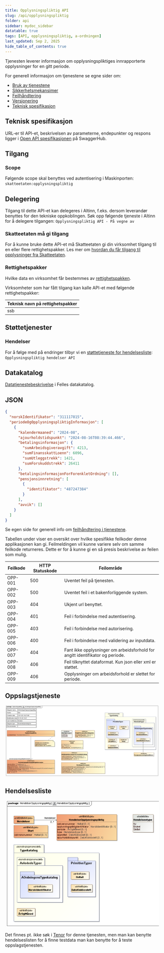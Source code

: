 ```yaml
---
title: Opplysningspliktig API
slug: /api/opplysningspliktig
folder: api
sidebar: mydoc_sidebar
datatable: true
tags: [API, opplysningspliktig, a-ordningen]
last_updated: Sep 2, 2025
hide_table_of_contents: true
---
```


<Summary>Tjenesten leverer informasjon om opplysningspliktiges innrapporterte opplysninger for en gitt periode.</Summary>

<Tabs underline={true}>
<TabItem headerText="Om tjenesten" itemKey="itemKey-1" default>

For generell informasjon om tjenestene se egne sider om:

- [Bruk av tjenestene](../om/bruk.md)
- [Sikkerhetsmekansimer](../om/sikkerhet.md)
- [Feilhåndtering](../om/feil.md)
- [Versjonering](../om/versjoner.md)
- [Teknisk spesifikasjon](../om/tekniskspesifikasjon.md)

## Teknisk spesifikasjon

URL-er til API-et, beskrivelsen av parameterne, endepunkter og respons ligger
i [Open API spesifikasjonen](https://app.swaggerhub.com/apis/skatteetaten/opplysningspliktig-api/) på
SwaggerHub.

## Tilgang

### Scope
Følgende scope skal benyttes ved autentisering i Maskinporten: `skatteetaten:opplysningspliktig`

## Delegering
Tilgang til dette API-et kan delegeres i Altinn, f.eks. dersom leverandør benyttes for den tekniske oppkoblingen. Søk
opp følgende tjeneste i Altinn for å delegere tilgangen: `Opplysningspliktig API - På vegne av`

### Skatteetaten må gi tilgang
For å kunne bruke dette API-et må Skatteetaten gi din virksomhet tilgang til en eller flere rettighetspakker. Les mer om [hvordan du får tilgang til opplysninger fra Skatteetaten](https://www.skatteetaten.no/deling/).

### Rettighetspakker
Hvilke data en virksomhet får bestemmes av [rettighetspakken](../om/rettighetspakker.md).

Virksomheter som har fått tilgang kan kalle API-et med følgende rettighetspakker:

| Teknisk navn på rettighetspakker |
| ----------------------- |
| ssb                     |

## Støttetjenester

### Hendelser

For å følge med på endringer tilbyr vi en [støttetjeneste for hendelsesliste](./hendelser.md): `Opplysningspliktig hendelser API`

## Datakatalog

[Datatjenestebeskrivelse](https://data.norge.no/data-services/c21f0fc1-5c48-382a-b957-0cf31556711d) i Felles datakatalog.

</TabItem>
<TabItem headerText="Eksempler" itemKey="itemKey-2">

## JSON

```json
{
  "norskIdentifikator": "311117815",
  "periodeOgOpplysningspliktigInformasjon": [
    {
      "kalendermaaned": "2024-08",
      "ajourholdstidspunkt": "2024-08-16T08:39:44.466",
      "betalingsinformasjon": {
        "sumArbeidsgiveravgift": 4213,
        "sumFinansskattLoenn": 6096,
        "sumUtleggstrekk": 1421,
        "sumForskuddstrekk": 26411
      },
      "betalingsinformasjonForForenkletOrdning": [],
      "pensjonsinnretning": [
        {
          "identifikator": "487247384"
        }
      ],
      "avvik": []
    }
  ]
}
```

</TabItem>
<TabItem headerText="Feilkoder" itemKey="itemKey-3">

Se egen side for generell info om [feilhåndtering i tjenestene](../om/feil.md).

Tabellen under viser en oversikt over hvilke spesifikke feilkoder denne applikasjonen kan gi. Feilmeldingen vil kunne
variere selv om samme feilkode returneres. Dette er for å kunne gi en så presis beskrivelse av feilen som mulig.

| Feilkode | HTTP Statuskode | Feilområde                                                                    |
| -------- | --------------- | ----------------------------------------------------------------------------- |
| OPP-001  | 500             | Uventet feil på tjenesten.                                                    |
| OPP-002  | 500             | Uventet feil i et bakenforliggende system.                                    |
| OPP-003  | 404             | Ukjent url benyttet.                                                          |
| OPP-004  | 401             | Feil i forbindelse med autentisering.                                         |
| OPP-005  | 403             | Feil i forbindelse med autorisering.                                          |
| OPP-006  | 400             | Feil i forbindelse med validering av inputdata.                               |
| OPP-007  | 404             | Fant ikke opplysninger om arbeidsforhold for angitt identifikator og periode. |
| OPP-008  | 406             | Feil tilknyttet dataformat. Kun json eller xml er støttet.                    |
| OPP-009  | 406             | Opplysninger om arbeidsforhold er slettet for periode.                        |

</TabItem>
<TabItem headerText="Informasjonsmodell" itemKey="itemKey-4">

## Oppslagstjeneste

[![Informasjonsmodell](../../static/download/Informasjonsmodell_Opplysningspliktig.png)](../../static/download/Informasjonsmodell_Opplysningspliktig.png)

## Hendelsesliste

[![Informasjonsmodell](../../static/download/Informasjonsmodell_Opplysningspliktig_hendelser.png)](../../static/download/Informasjonsmodell_Opplysningspliktig_hendelser.png)

</TabItem>
<TabItem headerText="Test" itemKey="itemKey-5">

Det finnes pt. ikke søk i [Tenor](../test/tenor.md) for denne tjenesten, men man kan benytte hendelseslisten for å finne
testdata man kan benytte for å teste oppslagstjenesten.

</TabItem>
</Tabs>
